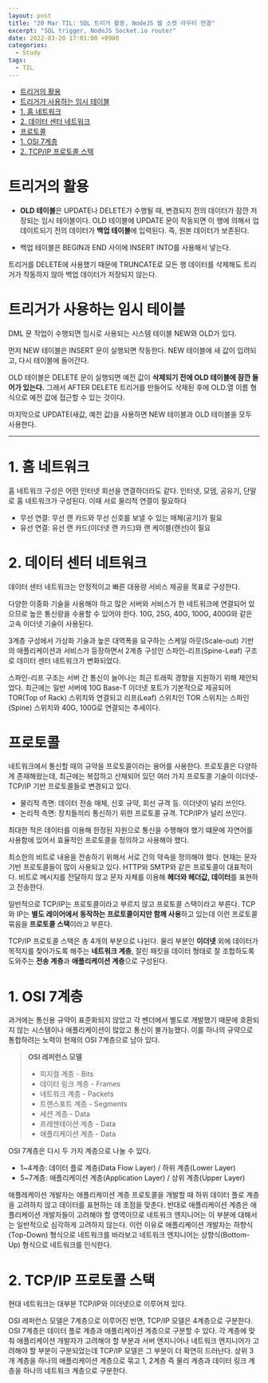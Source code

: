 ```yaml
---
layout: post
title: "20 Mar TIL: SQL 트리거 활용, NodeJS 웹 소켓 라우터 연결"
excerpt: "SQL trigger, NodeJS Socket.io router"
date: 2022-03-20 17:01:00 +0900
categories:
  - Study
tags:
  - TIL
---
```


- [트리거의 활용](#트리거의-활용)
- [트리거가 사용하는 임시 테이블](#트리거가-사용하는-임시-테이블)
- [1. 홈 네트워크](#1-홈-네트워크)
- [2. 데이터 센터 네트워크](#2-데이터-센터-네트워크)
- [프로토콜](#프로토콜)
- [1. OSI 7계층](#1-osi-7계층)
- [2. TCP/IP 프로토콜 스택](#2-tcpip-프로토콜-스택)

# 트리거의 활용

* **OLD 테이블**은 UPDATE나 DELETE가 수행될 때, 변경되지 전의 데이터가 잠깐 저장되는 임시 테이블이다. OLD 테이블에 UPDATE 문이 작동되면 이 행에 의해서 업데이트되기 전의 데이터가 **백업 테이블**에 입력된다. 즉, 원본 데이터가 보존된다.

* 백업 테이블은 BEGIN과 END 사이에 INSERT INTO를 사용해서 넣는다.

트리거를 DELETE에 사용했기 때문에 TRUNCATE로 모든 행 데이터를 삭제해도 트리거가 작동하지 않아 백업 데이터가 저장되지 않는다.

# 트리거가 사용하는 임시 테이블

DML 문 작업이 수행되면 임시로 사용되는 시스템 테이블 NEW와 OLD가 있다.

먼저 NEW 테이블은 INSERT 문이 실행되면 작동한다. NEW 테이블에 새 값이 입려되고, 다시 테이블에 들어간다.

OLD 테이블은 DELETE 문이 실행되면 예전 값이 **삭제되기 전에 OLD 테이블에 잠깐 들어가 있는다.** 그래서 AFTER DELETE 트리거를 만들어도 삭제된 후에 OLD.열 이름 형식으로 예전 값에 접근할 수 있는 것이다.

마지막으로 UPDATE(새값, 예전 값)을 사용하면 NEW 테이블과 OLD 테이블을 모두 사용한다.

---

# 1. 홈 네트워크

홈 네트워크 구성은 어떤 인터넷 회선을 연결하더라도 같다. 인터넷, 모뎀, 공유기, 단말로 홈 네트워크가 구성된다. 이때 서로 물리적 연결이 필요하다

* 무선 연결: 무선 랜 카드와 무선 신호를 보낼 수 있는 매체(공기)가 필요
* 유선 연결: 유선 랜 카드(이더넷 랜 카드)와 랜 케이블(랜선)이 필요

# 2. 데이터 센터 네트워크

데이터 센터 네트워크는 안정적이고 빠른 대용량 서비스 제공을 목표로 구성한다.

다양한 이중화 기술을 사용해야 하고 많은 서버와 서비스가 한 네트워크에 연결되어 있으므로 높은 통신량을 수용할 수 있어야 한다. 10G, 25G, 40G, 100G, 400G와 같은 고속 이더넷 기술이 사용된다.

3계층 구성에서 가상화 기술과 높은 대역폭을 요구하는 스케일 아웃(Scale-out) 기반의 애플리케이션과 서비스가 등장하면서 2계층 구성인 스파인-리프(Spine-Leaf) 구조로 데이터 센터 네트워크가 변화되었다.

스파인-리프 구조는 서버 간 통신이 늘어나는 최근 트래픽 경향을 지원하기 위해 제안되었다. 최근에는 일반 서버에 10G Base-T 이더넷 포트가 기본적으로 제공되어 TOR(Top of Rack) 스위치와 연결되고 리프(Leaf) 스위치인 TOR 스위치는 스파인(Spine) 스위치와 40G, 100G로 연결되는 추세이다.

# 프로토콜

네트워크에서 통신할 때의 규약을 프로토콜이라는 용어를 사용한다. 프로토콜은 다양하게 존재해왔는데, 최근에는 복잡하고 산재되어 있던 여러 가지 프로토콜 기술이 이더넷-TCP/IP 기반 프로토콜들로 변경되고 있다.

* 물리적 측면: 데이터 전송 매체, 신호 규약, 회선 규격 등. 이더넷이 널리 쓰인다.
* 논리적 측면: 장치들끼리 통신하기 위한 프로토콜 규격. TCP/IP가 널리 쓰인다.

최대한 적은 데이터를 이용해 한정된 자원으로 통신을 수행해야 했기 떄문에 자연어를 사용함에 있어서 효율적인 프로토콜을 정의하고 사용해야 했다.

최소한의 비트로 내용을 전송하기 위해서 서로 간의 약속을 정의해야 했다. 현재는 문자 기반 프로토콜들이 많이 사용되고 있다. HTTP와 SMTP와 같은 프로토콜이 대표적이다. 비트로 메시지를 전달하지 않고 문자 자체를 이용해 **헤더와 헤더값, 데이터**를 표현하고 전송한다.

일반적으로 TCP/IP는 프로토콜이라고 부르지 않고 프로토콜 스택이라고 부른다. TCP와 IP는 **별도 레이어에서 동작하는 프로토콜이지만 함께 사용**하고 있는데 이런 프로토콜 묶음을 **프로토콜 스택**이라고 부른다.

TCP/IP 프로토콜 스택은 총 4개의 부분으로 나뉜다. 물리 부분인 **이더넷** 외에 데이터가 목적지를 찾아가도록 해주는 **네트워크 계층**, 잘린 패킷을 데이터 형태로 잘 조합하도록 도와주는 **전송 계층**과 **애플리케이션 계층**으로 구성된다.

# 1. OSI 7계층

과거에는 통신용 규약이 표준화되지 않았고 각 벤더에서 별도로 개발했기 때문에 호환되지 않는 시스템이나 애플리케이션이 많았고 통신이 불가능했다. 이를 하나의 규약으로 통합하려는 노력이 현재의 OSI 7계층으로 남아 있다.

> **OSI 레퍼런스 모델**  
> 
> * 피지컬 계층 - Bits
> * 데이터 링크 계층 - Frames
> * 네트워크 계층 - Packets
> * 트랜스포트 계층 - Segments
> * 세션 계층 - Data
> * 프레젠테이션 계층 - Data
> * 애플리케이션 계층 - Data

OSI 7계층은 다시 두 가지 계층으로 나눌 수 있다.

* 1~4계층: 데이터 플로 계층(Data Flow Layer) / 하위 계층(Lower Layer)
* 5~7계층: 애플리케이션 계층(Application Layer) / 상위 계층(Upper Layer)

애플레케이션 개발자는 애플리케이션 계층 프로토콜을 개발할 때 하위 데이터 플로 계층을 고려하지 않고 데이터를 표현하는 데 초점을 맞춘다. 반대로 애플리케이션 계층은 애플리케이션 개발자들이 고려해야 할 영역이므로 네트워크 엔지니어는 이 부분에 대해서는 일반적으로 심각하게 고려하지 않는다. 이런 이유로 애플리케이션 개발자는 하향식(Top-Down) 형식으로 네트워크를 바라보고 네트워크 엔지니어는 상향식(Bottom-Up) 형식으로 네트워크를 인식한다.

# 2. TCP/IP 프로토콜 스택

현대 네트워크는 대부분 TCP/IP와 이더넷으로 이루어져 있다.

OSI 레퍼런스 모델은 7계층으로 이루어진 반면, TCP/IP 모델은 4계층으로 구분한다. OSI 7계층은 데이터 플로 계층과 애플리케이션 계층으로 구분할 수 있다. 각 계층에 맞춰 애플리케이션 개발자가 고려해야 할 부분과 서버 엔지니어나 네트워크 엔지니어가 고려해야 할 부분이 구분되었는데 TCP/IP 모델은 그 부분이 더 확연히 드러난다. 상위 3개 계층을 하나의 애플리케이션 계층으로 묶고 1, 2계층 즉 물리 계층과 데이터 링크 계층을 하나의 네트워크 계층으로 구분한다.